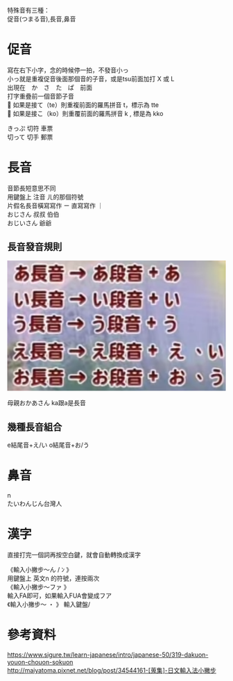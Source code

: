 特殊音有三種：  
促音(つまる音),長音,鼻音  

# 促音  
寫在右下小字，念的時候停一拍，不發音小っ  
小っ就是重複促音後面那個音的子音，或是tsu前面加打 X 或 L  
出現在　か　さ　た　ぱ　前面  
打字重疊前一個音節子音  
💢 如果是接て（te）則重複前面的羅馬拼音 t，標示為 tte  
💢 如果是接こ（ko）則重覆前面的羅馬拼音 k , 標是為 kko  

きっぷ   切符 車票  
切って   切手 郵票  

# 長音  
音節長短意思不同  
用鍵盤上 注音 ㄦ的那個符號  
片假名長音橫寫寫作 ㄧ  直寫寫作 ｜  
おじさん   叔叔 伯伯  
おじいさん 爺爺  

## 長音發音規則  
![longin](pics/longin.png) 

母親おかあさん ka跟a是長音  

## 幾種長音組合  
e結尾音+え/い 
o結尾音+お/う

# 鼻音  
n  
たいわんじん台灣人 

# 漢字  
直接打完一個詞再按空白鍵，就會自動轉換成漢字  

《輸入小撇步〜ん / ﾝ 》  
用鍵盤上 英文n 的符號，連按兩次  
《輸入小撇步〜ファ 》  
輸入FA即可，如果輸入FUA會變成フア  
《輸入小撇步〜 ・ 》
輸入鍵盤/  


# 參考資料  
https://www.sigure.tw/learn-japanese/intro/japanese-50/319-dakuon-youon-chouon-sokuon  
http://maiyatoma.pixnet.net/blog/post/34544161-[蒐集]-日文輸入法小撇步  
